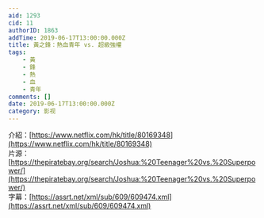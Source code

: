 ```yaml
---
aid: 1293
cid: 11
authorID: 1863
addTime: 2019-06-17T13:00:00.000Z
title: 黃之鋒：熱血青年 vs. 超級強權
tags:
    - 黃
    - 鋒
    - 熱
    - 血
    - 青年
comments: []
date: 2019-06-17T13:00:00.000Z
category: 影视
---
```


介紹：[https://www.netflix.com/hk/title/80169348](https://www.netflix.com/hk/title/80169348)  
片源：[https://thepiratebay.org/search/Joshua:%20Teenager%20vs.%20Superpower/](https://thepiratebay.org/search/Joshua:%20Teenager%20vs.%20Superpower/)  
字幕：[https://assrt.net/xml/sub/609/609474.xml](https://assrt.net/xml/sub/609/609474.xml)
